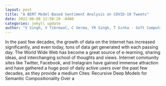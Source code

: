 ```yaml
--- 
layout: post 
title: "A BERT Model-Based Sentiment Analysis on COVID-19 Tweets" 
date: 2022-06-08 12:58:29 -0400 
categories: jekyll update 
author: "V Singh, V Tibrewal, C Verma, YR Singh, T Sinha - Soft Computing: Theories , 2022" 
--- 
```

In the past few decades, the growth of data on the Internet has increased significantly, and even today, tons of data get generated with each passing day. The World Wide Web has become a great source of e-learning, sharing ideas, and interchanging school of thoughts and views. Internet community sites like Twitter, Facebook, and Instagram have gained immense attraction and have gathered a huge pool of daily active users over the past few decades, as they provide a medium Cites: Recursive Deep Models for Semantic Compositionality Over a